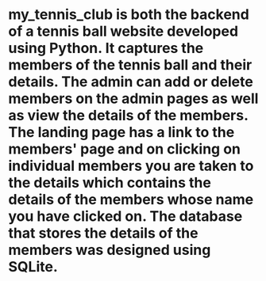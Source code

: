 # my_tennis_club is both the backend of a tennis ball website developed using Python. It captures the members of the tennis ball and their details. The admin can add or delete members on the admin pages as well as view the details of the members. The landing page has a link to the members' page and on clicking on individual members you are taken to the details which contains the details of the members whose name you have clicked on. The database that stores the details of the members was designed using SQLite. 
